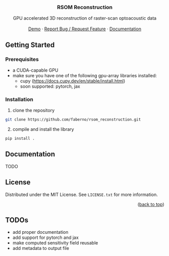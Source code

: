 
<a id="readme-top"></a>
<!--
README Template from: https://github.com/othneildrew/Best-README-Template
-->

<!-- PROJECT LOGO -->
<br />
<div align="center">
<!--   <a>
    <img src="https://github.com/faberno/vessel_voxelizer/blob/main/files/logo.svg" alt="Logo" width="1000" height="100">
  </a>
 -->
  <h3 align="center">RSOM Reconstruction</h3>

  <p align="center">
    GPU accelerated 3D reconstruction of raster-scan optoacoustic data
    <br /><br />
    <a href="example.py">Demo</a>
    ·
    <a href="https://github.com/faberno/vessel_voxelizer/issues">Report Bug / Request Feature</a>
    ·
    <a href="#documentation">Documentation</a>
  </p>
</div>




[//]: # (<!-- ABOUT THE PROJECT -->)

[//]: # (## About The Project)

<!-- GETTING STARTED -->
## Getting Started

### Prerequisites
- a CUDA-capable GPU
- make sure you have one of the following gpu-array libraries installed:
  - cupy (https://docs.cupy.dev/en/stable/install.html)
  - soon supported: pytorch, jax
  
### Installation
1) clone the repository
```bash
git clone https://github.com/faberno/rsom_reconstruction.git
```
2) compile and install the library
```bash
pip install .
```

## Documentation
TODO

<!-- LICENSE -->
## License

Distributed under the MIT License. See `LICENSE.txt` for more information.

<p align="right">(<a href="#readme-top">back to top</a>)</p>

## TODOs
- add proper documentation
- add support for pytorch and jax
- make computed sensitivity field reusable
- add metadata to output file


